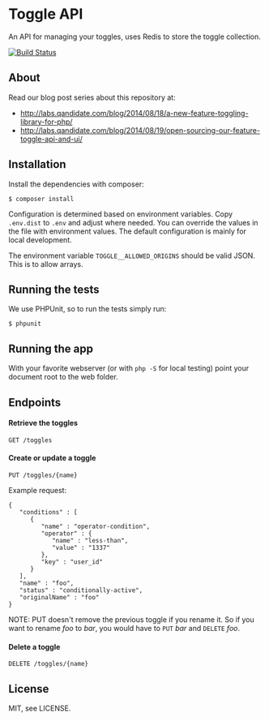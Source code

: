 Toggle API
==========

An API for managing your toggles, uses Redis to store the toggle collection.

[![Build Status](https://travis-ci.org/qandidate-labs/qandidate-toggle-api.svg?branch=master)](https://travis-ci.org/qandidate-labs/qandidate-toggle-api)

## About

Read our blog post series about this repository at:
- http://labs.qandidate.com/blog/2014/08/18/a-new-feature-toggling-library-for-php/
- http://labs.qandidate.com/blog/2014/08/19/open-sourcing-our-feature-toggle-api-and-ui/

## Installation

Install the dependencies with composer:

```
$ composer install
```

Configuration is determined based on environment variables. Copy `.env.dist` to `.env` and adjust where needed. 
You can override the values in the file with environment values.
The default configuration is mainly for local development.

The environment variable `TOGGLE__ALLOWED_ORIGINS` should be valid JSON. This is to allow arrays.

## Running the tests

We use PHPUnit, so to run the tests simply run:

```
$ phpunit
```

## Running the app

With your favorite webserver (or with `php -S` for local testing) point your document root to the web folder.

## Endpoints

#### Retrieve the toggles

`GET /toggles`

#### Create or update a toggle

`PUT /toggles/{name}`

Example request:

```
{
   "conditions" : [
      {
         "name" : "operator-condition",
         "operator" : {
            "name" : "less-than",
            "value" : "1337"
         },
         "key" : "user_id"
      }
   ],
   "name" : "foo",
   "status" : "conditionally-active",
   "originalName" : "foo"
}
```

NOTE: PUT doesn't remove the previous toggle if you rename it. So if you want to rename _foo_ to _bar_, you would have to `PUT` _bar_ and `DELETE` _foo_.

#### Delete a toggle

`DELETE /toggles/{name}`

## License

MIT, see LICENSE.
